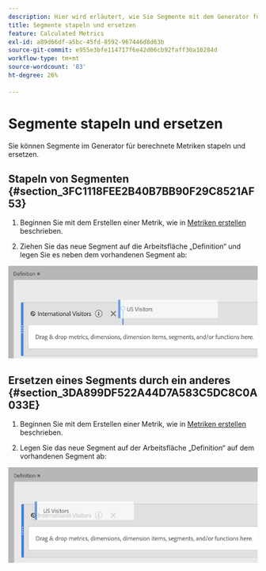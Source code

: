 ```yaml
---
description: Hier wird erläutert, wie Sie Segmente mit dem Generator für berechnete Metriken stapeln und ersetzen.
title: Segmente stapeln und ersetzen
feature: Calculated Metrics
exl-id: a89d66df-a5bc-45fd-8592-967446d8d63b
source-git-commit: e955e3bfe114717f6e42d06cb92faff30a10284d
workflow-type: tm+mt
source-wordcount: '83'
ht-degree: 26%

---
```


# Segmente stapeln und ersetzen

Sie können Segmente im Generator für berechnete Metriken stapeln und ersetzen.

## Stapeln von Segmenten {#section_3FC1118FEE2B40B7BB90F29C8521AF53}

1. Beginnen Sie mit dem Erstellen einer Metrik, wie in [Metriken erstellen](/help/components/c-calcmetrics/c-workflow/cm-workflow/c-build-metrics/cm-build-metrics.md) beschrieben.

1. Ziehen Sie das neue Segment auf die Arbeitsfläche „Definition“ und legen Sie es neben dem vorhandenen Segment ab:

![](assets/cm_stack_seg.png)

## Ersetzen eines Segments durch ein anderes {#section_3DA899DF522A44D7A583C5DC8C0A033E}

1. Beginnen Sie mit dem Erstellen einer Metrik, wie in [Metriken erstellen](/help/components/c-calcmetrics/c-workflow/cm-workflow/c-build-metrics/cm-build-metrics.md) beschrieben.

1. Legen Sie das neue Segment auf der Arbeitsfläche „Definition“ auf dem vorhandenen Segment ab:

![](assets/cm_replace_seg.png)

